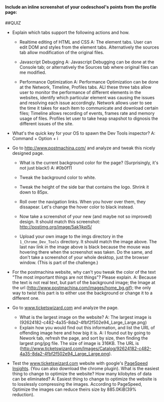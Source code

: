 #### Include an inline screenshot of your codeschool's points from the profile page:

<!-- Modify the Markdown to include your answers. Don't delete the questions! -->

##QUIZ
* Explain which tabs support the following actions and how.
  * Realtime editing of HTML and CSS 
  A: The element tabs. User can edit DOM and styles from the element tabs. Alternatively the sources tab allow modification of the original files.

  * Javascript Debugging
  A: Javascript Debugging can be done at the Console tab; or alternatively the Sources tab where original files can me modified. 

  * Performance Optimization 
  A: Performance Optimization can be done at the Network, Timeline, Profiles tabs. ALl these three tabs allow user to monitor the performance of different elements in the websites, identify which particular element was causing the issues and resolving each issue accordingly. 
  Network allows user to see the time it takes for each item to communicate and download certain files; Timeline allows recording of events, frames rate and memory usage of files. Profiles let user to take heap snapshot to dignosis the different issues of the site.

* What's the quick key for your OS to spawn the Dev Tools inspector?
  A: Command + Option + i

* Go to http://www.postmachina.com/ and analyze and tweak this nicely designed page.
  * What is the current background color for the page?  (Surprisingly, it's not just black!)
  A: #0b0f11

  * Tweak the background color to white.

  * Tweak the height of the side bar that contains the logo.  Shrink it down to 85px.

  * Roll over the navigation links.  When you hover over them, they dissapear.  Let's change the hover color to black instead.

  * Now take a screenshot of your new (and maybe not so improved) design.  It should match this screenshot: http://postimg.org/image/5ak1jkpl5/

  * Upload your own image to the imgs directory in the `1_Chrome_Dev_Tools` directory.  It should match the image above. The last nav link in the image above is black because the mouse was hovering there when the screenshot was taken. Do the same, and don't take a screenshot of your whole desktop, just the browser window. (This is part of the challenge.)

* For the postmachina website, why can't you tweak the color of the text "The most important things are not things"?  Please explain.
  A: Because the text is not real text, but part of the background image; the Image at the url (http://www.postmachina.com/images/home_bg.gif); the only way to twist this part is to either use the background or change it to a different one.

* Go to www.ticketswizard.com and analyze the page.  
  * What is the largest image on the website? 
  A: The largest image is (92624182-c482-4a35-8da2-4fbf2f502e94_Large_Large.png)
  * Explain how you would find out this information, and list the URL of offending image here and how big it is.
  A: I found out by going to Nework tab, refresh the page, and sort by size, then finding the largest png/jpg file. The size of image is 316KB.  The URL is (http://www.ticketswizard.com/Images/Catalog/92624182-c482-4a35-8da2-4fbf2f502e94_Large_Large.png).

* Test the www.ticketswizard.com website with google's [PageSpeed Insights](http://www.ticketswizard.com/).  (You can also download the chrome plugin).  What is the easiest thing to change to optimize the website?  How many kilobytes of data can be eliminated?
  A: Easiest thing to change to optimize the website is to losslessly compressing the images. According to PageSpeed, Optimize the images can reduce theirs size by 885.0KiB(39% reduction).





